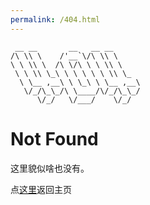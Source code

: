 ```yaml
---
permalink: /404.html
---
```


```
 __ __       __   __ __      
/\ \\ \    /'__`\/\ \\ \     
\ \ \\ \  /\ \/\ \ \ \\ \    
 \ \ \\ \_\ \ \ \ \ \ \\ \_  
  \ \__ ,__\ \ \_\ \ \__ ,__\
   \/_/\_\_/\ \____/\/_/\_\_/
      \/_/   \/___/    \/_/ 
```

# Not Found
这里貌似啥也没有。

点[这里](https://i15.app)返回主页


